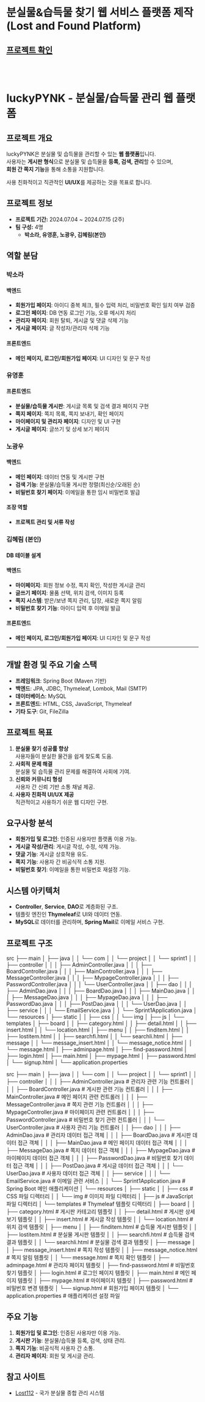 # 분실물&습득물 찾기 웹 서비스 플랫폼 제작<br>(Lost and Found Platform)


## [프로젝트 확인](https://khr316.tistory.com/entry/KEPCO-luckyPYNK-sprint)
<br><br>



# **luckyPYNK - 분실물/습득물 관리 웹 플랫폼**

## **프로젝트 개요**
luckyPYNK은 분실물 및 습득물을 관리할 수 있는 **웹 플랫폼**입니다.  
사용자는 **게시판 형식**으로 분실물 및 습득물을 **등록, 검색, 관리**할 수 있으며,  
**회원 간 쪽지 기능**을 통해 소통을 지원합니다.  

사용 친화적이고 직관적인 **UI/UX**를 제공하는 것을 목표로 합니다.


## **프로젝트 정보**
- **프로젝트 기간:** 2024.07.04 ~ 2024.07.15 (2주)  
- **팀 구성:** 4명  
  - **박소라, 유영훈, 노광우, 김혜림(본인)**


## **역할 분담**

### **박소라**
#### **백엔드**
- **회원가입 페이지**: 아이디 중복 체크, 필수 입력 처리, 비밀번호 확인 일치 여부 검증
- **로그인 페이지**: DB 연동 로그인 기능, 오류 메시지 처리
- **관리자 페이지**: 회원 탈퇴, 게시글 및 댓글 삭제 기능
- **게시글 페이지**: 글 작성자/관리자 삭제 기능

#### **프론트엔드**
- **메인 페이지, 로그인/회원가입 페이지**: UI 디자인 및 문구 작성


### **유영훈**
#### **프론트엔드**
- **분실물/습득물 게시판**: 게시글 목록 및 검색 결과 페이지 구현
- **쪽지 페이지**: 쪽지 목록, 쪽지 보내기, 확인 페이지
- **마이페이지 및 관리자 페이지**: 디자인 및 UI 구현
- **게시글 페이지**: 글쓰기 및 상세 보기 페이지


### **노광우**
#### **백엔드**
- **메인 페이지**: 데이터 연동 및 게시판 구현
- **검색 기능**: 분실물/습득물 게시판 정렬(최신순/오래된 순)
- **비밀번호 찾기 페이지**: 이메일을 통한 임시 비밀번호 발급

#### **조장 역할**
- **프로젝트 관리 및 서류 작성**


### **김혜림 (본인)**
#### **DB 테이블 설계**
#### **백엔드**
- **마이페이지**: 회원 정보 수정, 쪽지 확인, 작성한 게시글 관리
- **글쓰기 페이지**: 물품 선택, 위치 검색, 이미지 등록
- **쪽지 시스템**: 받은/보낸 쪽지 관리, 답장, 새로운 쪽지 알림
- **비밀번호 찾기 기능**: 아이디 입력 후 이메일 발급

#### **프론트엔드**
- **메인 페이지, 로그인/회원가입 페이지**: UI 디자인 및 문구 작성

---

## **개발 환경 및 주요 기술 스택**
- **프레임워크**: Spring Boot (Maven 기반)
- **백엔드**: JPA, JDBC, Thymeleaf, Lombok, Mail (SMTP)
- **데이터베이스**: MySQL
- **프론트엔드**: HTML, CSS, JavaScript, Thymeleaf
- **기타 도구**: Git, FileZilla


## **프로젝트 목표**
1. **분실물 찾기 성공률 향상**  
   사용자들이 분실한 물건을 쉽게 찾도록 도움.  
2. **사회적 문제 해결**  
   분실물 및 습득물 관리 문제를 해결하여 사회에 기여.  
3. **신뢰와 커뮤니티 형성**  
   사용자 간 신뢰 기반 소통 채널 제공.  
4. **사용자 친화적 UI/UX 제공**  
   직관적이고 사용하기 쉬운 웹 디자인 구현.  


## **요구사항 분석**
- **회원가입 및 로그인**: 인증된 사용자만 플랫폼 이용 가능.
- **게시글 작성/관리**: 게시글 작성, 수정, 삭제 가능.
- **댓글 기능**: 게시글 상호작용 유도.
- **쪽지 기능**: 사용자 간 비공식적 소통 지원.
- **비밀번호 찾기**: 이메일을 통한 비밀번호 재설정 기능.


## **시스템 아키텍처**
- **Controller**, **Service**, **DAO**로 계층화된 구조.  
- 템플릿 엔진인 **Thymeleaf**로 UI와 데이터 연동.  
- **MySQL**로 데이터를 관리하며, **Spring Mail**로 이메일 서비스 구현.  


## **프로젝트 구조**

src
├── main
│   ├── java
│   │   └── com
│   │       └── project
│   │           └── sprint1
│   │               ├── controller
│   │               │   ├── AdminController.java
│   │               │   ├── BoardController.java
│   │               │   ├── MainController.java
│   │               │   ├── MessageController.java
│   │               │   ├── MypageController.java
│   │               │   ├── PasswordController.java
│   │               │   └── UserController.java
│   │               ├── dao
│   │               │   ├── AdminDao.java
│   │               │   ├── BoardDao.java
│   │               │   ├── MainDao.java
│   │               │   ├── MessageDao.java
│   │               │   ├── MypageDao.java
│   │               │   ├── PasswordDao.java
│   │               │   ├── PostDao.java
│   │               │   └── UserDao.java
│   │               ├── service
│   │               │   └── EmailService.java
│   │               └── Sprint1Application.java
│   └── resources
│       ├── static
│       │   ├── css
│       │   └── img
│       ├── js
│       └── templates
│           ├── board
│           │   ├── category.html
│           │   ├── detail.html
│           │   ├── insert.html
│           │   └── location.html
│           ├── menu
│           │   ├── finditem.html
│           │   ├── lostitem.html
│           │   ├── searchfi.html
│           │   └── searchli.html
│           ├── message
│           │   └── message_insert.html
│           │   └── message_notice.html
│           │   └── message.html
│           ├── adminpage.html
│           ├── find-password.html
│           ├── login.html
│           ├── main.html
│           ├── mypage.html
│           ├── password.html
│           └── signup.html
│       └── application.properties

src
├── main
│   ├── java
│   │   └── com
│   │       └── project
│   │           └── sprint1
│   │               ├── controller
│   │               │   ├── AdminController.java        # 관리자 관련 기능 컨트롤러
│   │               │   ├── BoardController.java        # 게시판 관련 기능 컨트롤러
│   │               │   ├── MainController.java         # 메인 페이지 관련 컨트롤러
│   │               │   ├── MessageController.java      # 쪽지 관련 기능 컨트롤러
│   │               │   ├── MypageController.java       # 마이페이지 관련 컨트롤러
│   │               │   ├── PasswordController.java     # 비밀번호 찾기 관련 컨트롤러
│   │               │   └── UserController.java         # 사용자 관리 기능 컨트롤러
│   │               ├── dao
│   │               │   ├── AdminDao.java               # 관리자 데이터 접근 객체
│   │               │   ├── BoardDao.java               # 게시판 데이터 접근 객체
│   │               │   ├── MainDao.java                # 메인 페이지 데이터 접근 객체
│   │               │   ├── MessageDao.java             # 쪽지 데이터 접근 객체
│   │               │   ├── MypageDao.java              # 마이페이지 데이터 접근 객체
│   │               │   ├── PasswordDao.java            # 비밀번호 찾기 데이터 접근 객체
│   │               │   ├── PostDao.java                # 게시글 데이터 접근 객체
│   │               │   └── UserDao.java                # 사용자 데이터 접근 객체
│   │               ├── service
│   │               │   └── EmailService.java           # 이메일 관련 서비스
│   │               └── Sprint1Application.java         # Spring Boot 메인 애플리케이션
│   └── resources
│       ├── static
│       │   ├── css                                     # CSS 파일 디렉터리
│       │   └── img                                     # 이미지 파일 디렉터리
│       ├── js                                          # JavaScript 파일 디렉터리
│       └── templates                                   # Thymeleaf 템플릿 디렉터리
│           ├── board
│           │   ├── category.html                       # 게시판 카테고리 템플릿
│           │   ├── detail.html                         # 게시판 상세 보기 템플릿
│           │   ├── insert.html                         # 게시글 작성 템플릿
│           │   └── location.html                       # 위치 검색 템플릿
│           ├── menu
│           │   ├── finditem.html                       # 습득물 게시판 템플릿
│           │   ├── lostitem.html                       # 분실물 게시판 템플릿
│           │   ├── searchfi.html                       # 습득물 검색 결과 템플릿
│           │   └── searchli.html                       # 분실물 검색 결과 템플릿
│           ├── message
│           │   ├── message_insert.html                 # 쪽지 작성 템플릿
│           │   ├── message_notice.html                 # 쪽지 알림 템플릿
│           │   └── message.html                        # 쪽지 확인 템플릿
│           ├── adminpage.html                          # 관리자 페이지 템플릿
│           ├── find-password.html                      # 비밀번호 찾기 템플릿
│           ├── login.html                              # 로그인 페이지 템플릿
│           ├── main.html                               # 메인 페이지 템플릿
│           ├── mypage.html                             # 마이페이지 템플릿
│           ├── password.html                           # 비밀번호 변경 템플릿
│           └── signup.html                             # 회원가입 페이지 템플릿
│       └── application.properties                      # 애플리케이션 설정 파일



## **주요 기능**
1. **회원가입 및 로그인**: 인증된 사용자만 이용 가능.
2. **게시판 기능**: 분실물/습득물 등록, 검색, 상태 관리.
3. **쪽지 기능**: 비공식적 사용자 간 소통.
4. **관리자 페이지**: 회원 및 게시글 관리.


## **참고 사이트**
- [Lost112](http://www.lost112.go.kr) - 국가 분실물 종합 관리 시스템
